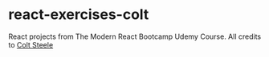 # react-exercises-colt

React projects from The Modern React Bootcamp Udemy Course. All credits to [Colt Steele](https://github.com/Colt)
